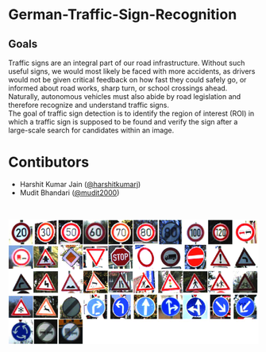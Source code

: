# German-Traffic-Sign-Recognition
## Goals
Traffic signs are an integral part of our road infrastructure. Without such useful signs, we would most likely be faced with more accidents, as drivers would not be given critical feedback on how fast they could safely go, or informed about road works, sharp turn, or school crossings ahead. <br>
Naturally, autonomous vehicles must also abide by road legislation and therefore recognize and understand traffic signs. <br>
The goal of traffic sign detection is to identify the region of interest (ROI) in which a traffic sign is supposed to be found and verify the sign after a large-scale search for candidates within an image. <br> 

# Contibutors
* Harshit Kumar Jain ([@harshitkumarj](https://github.com/harshitkumarj))
* Mudit Bhandari ([@mudit2000](https://github.com/mudit2000))
<br>
<p><img src='image.png'>
